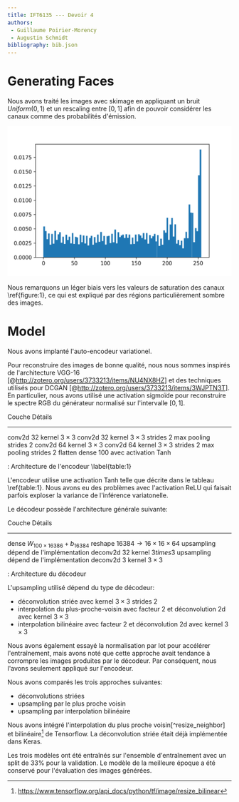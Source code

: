 ```yaml
---
title: IFT6135 --- Devoir 4
authors:
 - Guillaume Poirier-Morency
 - Augustin Schmidt
bibliography: bib.json
---
```


# Generating Faces

Nous avons traité les images avec skimage en appliquant un bruit $Uniform(0,1)$
et un rescaling entre $[0, 1]$ afin de pouvoir considérer les canaux comme des
probabilités d'émission.

![](figures/preprocessing-color-distribution-histogram.png)

Nous remarquons un léger biais vers les valeurs de saturation des canaux
\ref{figure:1}, ce qui est expliqué par des régions particulièrement sombre des
images.

# Model

Nous avons implanté l'auto-encodeur variationel.

Pour reconstruire des images de bonne qualité, nous nous sommes inspirés de
l'architecture VGG-16 [@http://zotero.org/users/3733213/items/NU4NX8HZ] et des
techniques utilisés pour DCGAN [@http://zotero.org/users/3733213/items/3WJPTN3T].
En particulier, nous avons utilisé une activation sigmoïde pour reconstruire le
spectre RGB du générateur normalisé sur l'intervalle $[0, 1]$.

Couche      Détails
------      -------
conv2d      32 kernel $3 \times 3$
conv2d      32 kernel $3 \times 3$ strides 2
max pooling strides 2
conv2d      64 kernel $3 \times 3$
conv2d      64 kernel $3 \times 3$ strides 2
max pooling strides 2
flatten
dense       100 avec activation Tanh

: Architecture de l'encodeur \label{table:1}

L'encodeur utilise une activation Tanh telle que décrite dans le tableau
\ref{table:1}. Nous avons eu des problèmes avec l'activation ReLU qui faisait
parfois exploser la variance de l'inférence variatonelle.

Le décodeur possède l'architecture générale suivante:

Couche     Détails
------     -------
dense      $W_{100 \times 16 386} + b_{16 384}$
reshape    $16 384 \rightarrow 16 \times 16 \times 64$
upsampling dépend de l'implémentation
deconv2d   32 kernel $3 times 3$
upsampling dépend de l'implémentation
deconv2d   3 kernel $3 \times 3$

: Architecture du décodeur

L'upsampling utilisé dépend du type de décodeur:

 - déconvolution striée avec kernel $3 \times 3$ strides 2
 - interpolation du plus-proche-voisin avec facteur 2 et déconvolution 2d avec
 kernel $3 \times 3$
 - interpolation bilinéaire avec facteur 2 et déconvolution 2d avec
 kernel $3 \times 3$

Nous avons également essayé la normalisation par lot pour accélérer
l'entraînement, mais avons noté que cette approche avait tendance à corrompre
les images produites par le décodeur. Par conséquent, nous l'avons seulement
appliqué sur l'encodeur.

Nous avons comparés les trois approches suivantes:

 - déconvolutions striées
 - upsampling par le plus proche voisin
 - upsampling par interpolation bilinéaire

Nous avons intégré l'interpolation du plus proche voisin[^resize_neighbor] et
bilinéaire[^resize_bilinear] de Tensorflow. La déconvolution striée était déjà
implémentée dans Keras.

[^resize_nearest]: https://www.tensorflow.org/api_docs/python/tf/image/resize_nearest
[^resize_bilinear]: https://www.tensorflow.org/api_docs/python/tf/image/resize_bilinear

Les trois modèles ont été entraînés sur l'ensemble d'entraînement avec un split
de 33% pour la validation. Le modèle de la meilleure époque a été conservé pour
l'évaluation des images générées.

